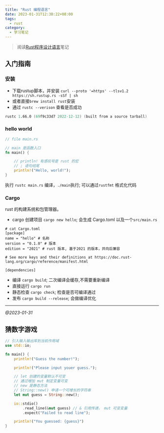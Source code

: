 ```yaml
---
title: "Rust 编程语言"
date: 2023-01-31T12:38:22+08:00
tags:
  - rust
category:
  - 学习笔记
---
```


> 阅读[Rust程序设计语言](https://kaisery.github.io/trpl-zh-cn/title-page.html)笔记


## 入门指南
### 安装

- 下载rustup脚本，并安装
`curl --proto '=https' --tlsv1.2 https://sh.rustup.rs -sSf | sh` 
- 或者直接`brew install rust`安装
- 通过 `rustc --verison` 查看是否成功

```s
rustc 1.66.0 (69f9c33d7 2022-12-12) (built from a source tarball)
```

### hello world

```rust
// file main.rs

// main 是函数入口
fn main() {

    // println! 有感叹号是 rust 的宏
    // ; 语句结尾
    println!("Hello, world!");
}
```

执行 `rustc main.rs` 编译，`./main`执行; 可以通过`rustfmt` 格式化代码

### Cargo 

rust 的构建系统和包管理器。


- cargo 创建项目 `cargo new hello`; 会生成 Cargo.toml 以及一个`src/main.rs`
```
# cat Cargo.toml
[package]
name = "hello" # 名称
version = "0.1.0" # 版本
edition = "2021" # rust 版本, 基于2021 的版本，并向后兼容

# See more keys and their definitions at https://doc.rust-lang.org/cargo/reference/manifest.html

[dependencies]
```

- 编译 `cargo build`; 二次编译会缓存,不需要重新编译
- 直接运行 `cargo run` 
- 静态检查 `cargo check`; 检查是否可编译通过
- 发布 `cargo build --release`; 会做编译优化


----
*@2023-01-31*


## 猜数字游戏

```rust
// 引入输入输出库到当前作用域
use std::io;

fn main() {
    println!("Guess the number!");

    println!("Please input youer guess.");

    // let 创建的变量默认不可变
    // 通过增加 mut 制定变量可变
    // new 是静态方法
    // String::new() 申请一个可增长的字符串
    let mut guess = String::new(); 

    io::stdio()
        .read_line(&mut guess) // & 引用传递， mut 可变变量
        .expect("Failed to read line");

    println!("You guessed: {guess}")
}
```